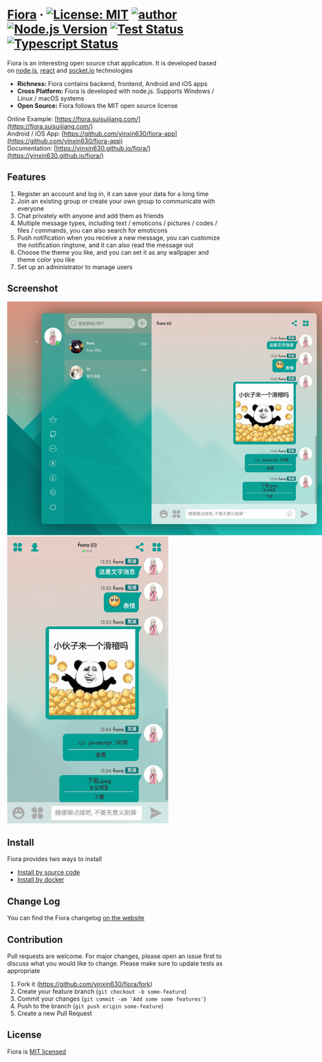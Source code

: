 # [Fiora](https://fiora.suisuijiang.com/) &middot; [![License: MIT](https://img.shields.io/badge/License-MIT-blue.svg)](https://github.com/yinxin630/fiora/blob/master/LICENSE) [![author](https://img.shields.io/badge/author-%E7%A2%8E%E7%A2%8E%E9%85%B1-blue.svg)](http://suisuijiang.com) [![Node.js Version](https://img.shields.io/badge/node.js-14.16.0-blue.svg)](http://nodejs.org/download) [![Test Status](https://github.com/yinxin630/fiora/workflows/Unit%20Test/badge.svg)](https://github.com/yinxin630/fiora/actions?query=workflow%3A%22Unit+Test%22) [![Typescript Status](https://github.com/yinxin630/fiora/workflows/Typescript%20Type%20Check/badge.svg)](https://github.com/yinxin630/fiora/actions?query=workflow%3A%22Typescript+Type+Check%22)


Fiora is an interesting open source chat application. It is developed based on [node.js](https://nodejs.org/), [react](https://reactjs.org/) and [socket.io](https://socket.io/) technologies

- **Richness:** Fiora contains backend, frontend, Android and iOS apps
- **Cross Platform:** Fiora is developed with node.js. Supports Windows / Linux / macOS systems
- **Open Source:** Fiora follows the MIT open source license

Online Example: [https://fiora.suisuijiang.com/](https://fiora.suisuijiang.com/)   
Android / iOS App: [https://github.com/yinxin630/fiora-app](https://github.com/yinxin630/fiora-app)   
Documentation: [https://yinxin630.github.io/fiora/](https://yinxin630.github.io/fiora/)

## Features

1. Register an account and log in, it can save your data for a long time
2. Join an existing group or create your own group to communicate with everyone
3. Chat privately with anyone and add them as friends
4. Multiple message types, including text / emoticons / pictures / codes / files / commands, you can also search for emoticons
5. Push notification when you receive a new message, you can customize the notification ringtone, and it can also read the message out
6. Choose the theme you like, and you can set it as any wallpaper and theme color you like
7. Set up an administrator to manage users

## Screenshot

<img src="https://github.com/yinxin630/fiora/raw/master/docs/static/img/screenshots/screenshot-pc.png" alt="PC" style="max-width:800px" />
<img src="https://github.com/yinxin630/fiora/raw/master/docs/static/img/screenshots/screenshot-phone.png" alt="Phone" height="667" style="max-height:667px" />

## Install

Fiora provides two ways to install

- [Install by source code](https://yinxin630.github.io/fiora/docs/install#how-to-run)
- [Install by docker](https://yinxin630.github.io/fiora/docs/install#running-on-the-docker)

## Change Log

You can find the Fiora changelog [on the website](https://yinxin630.github.io/fiora/docs/changelog)

## Contribution

Pull requests are welcome. For major changes, please open an issue first to discuss what you would like to change. Please make sure to update tests as appropriate

1. Fork it (<https://github.com/yinxin630/fiora/fork>)
2. Create your feature branch (`git checkout -b some-feature`)
3. Commit your changes (`git commit -am 'Add some some features'`)
4. Push to the branch (`git push origin some-feature`)
5. Create a new Pull Request

## License

Fiora is [MIT licensed](./LICENSE)